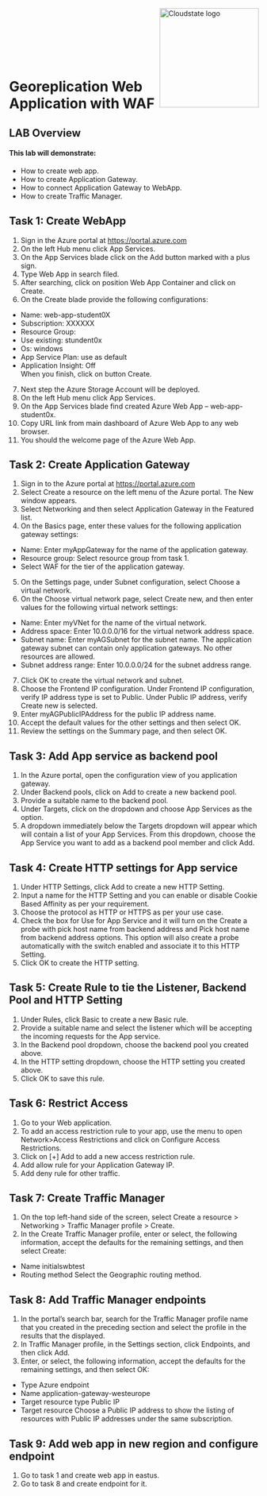 <img src="https://avatars1.githubusercontent.com/u/47143554?s=400&u=7c55eeec6479b4ff59df7cad452501a41635b0e4&v=4" alt="Cloudstate logo" width="200" align="right">
<br><br>
<br><br>
<br><br>

# Georeplication Web Application with WAF

## LAB Overview

#### This lab will demonstrate:
* How to create web app.
* How to create Application Gateway.
* How to connect Application Gateway to WebApp.
* How to create Traffic Manager.


## Task 1: Create WebApp

1. Sign in the Azure portal at
https://portal.azure.com
2.	On the left Hub menu click App Services.
3.	On the App Services blade click on the Add button marked with a plus sign.
4.	Type Web App in search filed.
5.	After searching, click on position Web App Container and click on Create.
6.	On the Create blade provide the following configurations:
*	Name: web-app-student0X
*	Subscription: XXXXXX
*	Resource Group:
*	Use existing: stundent0x
*	Os: windows
*	App Service Plan: use as default
*	Application Insight: Off
<br>When you finish, click on button Create.
7.	Next step the Azure Storage Account will be deployed.
8.	On the left Hub menu click App Services.
9.	On the App Services blade find created Azure Web App – web-app-student0x.
10.	Copy URL link from main dashboard of Azure Web App to any web browser.
11.	You should the welcome page of the Azure Web App.

## Task 2: Create Application Gateway
 
1. Sign in to the Azure portal at https://portal.azure.com
2. Select Create a resource on the left menu of the Azure portal. The New window appears.
3. Select Networking and then select Application Gateway in the Featured list.
4. On the Basics page, enter these values for the following application gateway settings:
* Name: Enter myAppGateway for the name of the application gateway.
* Resource group: Select resource group from task 1.
* Select WAF for the tier of the application gateway.
5. On the Settings page, under Subnet configuration, select Choose a virtual network. 
6. On the Choose virtual network page, select Create new, and then enter values for the following virtual network settings:
* Name: Enter myVNet for the name of the virtual network.
* Address space: Enter 10.0.0.0/16 for the virtual network address space.
* Subnet name: Enter myAGSubnet for the subnet name.
The application gateway subnet can contain only application gateways. No other resources are allowed.
* Subnet address range: Enter 10.0.0.0/24 for the subnet address range.
7. Click OK to create the virtual network and subnet.
8. Choose the Frontend IP configuration. Under Frontend IP configuration, verify IP address type is set to Public. Under Public IP address, verify Create new is selected. 
9. Enter myAGPublicIPAddress for the public IP address name.
10. Accept the default values for the other settings and then select OK.
11. Review the settings on the Summary page, and then select OK.

## Task 3: Add App service as backend pool

1. In the Azure portal, open the configuration view of you application gateway.
2. Under Backend pools, click on Add to create a new backend pool.
3. Provide a suitable name to the backend pool.
4. Under Targets, click on the dropdown and choose App Services as the option.
5. A dropdown immediately below the Targets dropdown will appear which will contain a list of your App Services. From this dropdown, choose the App Service you want to add as a backend pool member and click Add.

## Task 4: Create HTTP settings for App service
1. Under HTTP Settings, click Add to create a new HTTP Setting.
2. Input a name for the HTTP Setting and you can enable or disable Cookie Based Affinity as per your requirement.
3. Choose the protocol as HTTP or HTTPS as per your use case.
4. Check the box for Use for App Service and it will turn on the Create a probe with pick host name from backend address and Pick host name from backend address options. This option will also create a probe automatically with the switch enabled and associate it to this HTTP Setting.
5. Click OK to create the HTTP setting.

## Task 5: Create Rule to tie the Listener, Backend Pool and HTTP Setting
1. Under Rules, click Basic to create a new Basic rule.
2. Provide a suitable name and select the listener which will be accepting the incoming requests for the App service.
3. In the Backend pool dropdown, choose the backend pool you created above.
4. In the HTTP setting dropdown, choose the HTTP setting you created above.
5. Click OK to save this rule.

## Task 6: Restrict Access
1. Go to your Web application. 
2. To add an access restriction rule to your app, use the menu to open Network>Access Restrictions and click on Configure Access Restrictions.
3. Click on [+] Add to add a new access restriction rule.
4. Add allow rule for your Application Gateway IP.
5. Add deny rule for other traffic.

## Task 7: Create Traffic Manager
1. On the top left-hand side of the screen, select Create a resource > Networking > Traffic Manager profile > Create.
2. In the Create Traffic Manager profile, enter or select, the following information, accept the defaults for the remaining settings, and then select Create:
* Name	initialswbtest
* Routing method	Select the Geographic routing method.

## Task 8: Add Traffic Manager endpoints
1. In the portal’s search bar, search for the Traffic Manager profile name that you created in the preceding section and select the profile in the results that the displayed.
2. In Traffic Manager profile, in the Settings section, click Endpoints, and then click Add.
3. Enter, or select, the following information, accept the defaults for the remaining settings, and then select OK:
* Type	Azure endpoint
* Name	application-gateway-westeurope
* Target resource type	Public IP
* Target resource	Choose a Public IP address to show the listing of resources with Public IP addresses under the same subscription. 

## Task 9: Add web app in new region and configure endpoint
1. Go to task 1 and create web app in eastus.
2. Go to task 8 and create endpoint for it.

